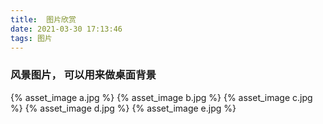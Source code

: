 ```yaml
---
title:  图片欣赏
date: 2021-03-30 17:13:46
tags: 图片
---
```


### 风景图片， 可以用来做桌面背景
{% asset_image a.jpg %}
{% asset_image b.jpg %}
{% asset_image c.jpg %}
{% asset_image d.jpg %}
{% asset_image e.jpg %}

